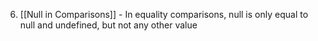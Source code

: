 6. [[Null in Comparisons]] - In equality comparisons, null is only equal to null and undefined, but not any other value
